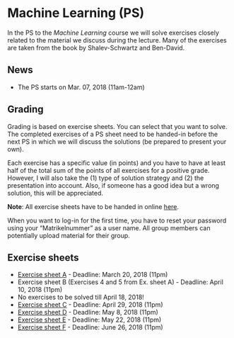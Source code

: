 # Machine Learning (PS)

In the PS to the *Machine Learning* course we will solve exercises closely
related to the material we discuss during the lecture. Many of the exercises
are taken from the book by Shalev-Schwartz and Ben-David.

## News

- The PS starts on Mar. 07, 2018 (11am-12am)

## Grading

Grading is based on exercise sheets. You can select that you want to solve. The completed exercises of a PS sheet need to be handed-in before the next PS in which we will discuss the solutions (be prepared to present your own).

Each exercise has a specific value (in points) and you have to have at least half of the total sum of the points of all exercises for a positive grade. However, I will also take the (1) type of solution strategy and (2) the presentation into account. Also, if someone has a good idea but a wrong solution, this will be appreciated.

**Note**: All exercise sheets have to be handed in online [here](https://abgaben.cosy.sbg.ac.at/).

When you want to log-in for the first time, you have to reset your password using your “Matrikelnummer” as a user name. All group members can potentially upload material for their group.

## Exercise sheets

- [Exercise sheet A](ex1.pdf) - Deadline: March 20, 2018 (11pm)
- Exercise sheet B (Exercises 4 and 5 from Ex. sheet A) - Deadline: April 10, 2018 (11pm)
- No exercises to be solved till April 18, 2018!
- [Exercise sheet C](ex3.5.pdf) - Deadline: April 29, 2018 (11pm)
- [Exercise sheet D](ex4.5.pdf) - Deadline: May 8, 2018 (11pm)
- [Exercise sheet E](ex5.5.pdf) - Deadline: May 22, 2018 (11pm)
- [Exercise sheet F](ex6.pdf) - Deadline: June 26, 2018 (11pm)

